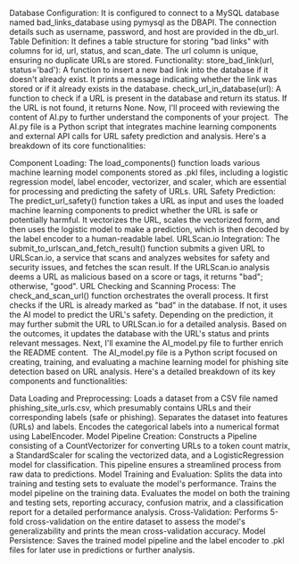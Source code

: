 Database Configuration: It is configured to connect to a MySQL database named bad_links_database using pymysql as the DBAPI. The connection details such as username, password, and host are provided in the db_url.
Table Definition: It defines a table structure for storing "bad links" with columns for id, url, status, and scan_date. The url column is unique, ensuring no duplicate URLs are stored.
Functionality:
store_bad_link(url, status='bad'): A function to insert a new bad link into the database if it doesn't already exist. It prints a message indicating whether the link was stored or if it already exists in the database.
check_url_in_database(url): A function to check if a URL is present in the database and return its status. If the URL is not found, it returns None.
Now, I'll proceed with reviewing the content of AI.py to further understand the components of your project. ​​
The AI.py file is a Python script that integrates machine learning components and external API calls for URL safety prediction and analysis. Here's a breakdown of its core functionalities:

Component Loading: The load_components() function loads various machine learning model components stored as .pkl files, including a logistic regression model, label encoder, vectorizer, and scaler, which are essential for processing and predicting the safety of URLs.
URL Safety Prediction: The predict_url_safety() function takes a URL as input and uses the loaded machine learning components to predict whether the URL is safe or potentially harmful. It vectorizes the URL, scales the vectorized form, and then uses the logistic model to make a prediction, which is then decoded by the label encoder to a human-readable label.
URLScan.io Integration: The submit_to_urlscan_and_fetch_result() function submits a given URL to URLScan.io, a service that scans and analyzes websites for safety and security issues, and fetches the scan result. If the URLScan.io analysis deems a URL as malicious based on a score or tags, it returns "bad"; otherwise, "good".
URL Checking and Scanning Process: The check_and_scan_url() function orchestrates the overall process. It first checks if the URL is already marked as "bad" in the database. If not, it uses the AI model to predict the URL's safety. Depending on the prediction, it may further submit the URL to URLScan.io for a detailed analysis. Based on the outcomes, it updates the database with the URL's status and prints relevant messages.
Next, I'll examine the AI_model.py file to further enrich the README content. ​​
The AI_model.py file is a Python script focused on creating, training, and evaluating a machine learning model for phishing site detection based on URL analysis. Here's a detailed breakdown of its key components and functionalities:

Data Loading and Preprocessing:
Loads a dataset from a CSV file named phishing_site_urls.csv, which presumably contains URLs and their corresponding labels (safe or phishing).
Separates the dataset into features (URLs) and labels.
Encodes the categorical labels into a numerical format using LabelEncoder.
Model Pipeline Creation:
Constructs a Pipeline consisting of a CountVectorizer for converting URLs to a token count matrix, a StandardScaler for scaling the vectorized data, and a LogisticRegression model for classification. This pipeline ensures a streamlined process from raw data to predictions.
Model Training and Evaluation:
Splits the data into training and testing sets to evaluate the model's performance.
Trains the model pipeline on the training data.
Evaluates the model on both the training and testing sets, reporting accuracy, confusion matrix, and a classification report for a detailed performance analysis.
Cross-Validation:
Performs 5-fold cross-validation on the entire dataset to assess the model's generalizability and prints the mean cross-validation accuracy.
Model Persistence:
Saves the trained model pipeline and the label encoder to .pkl files for later use in predictions or further analysis.
